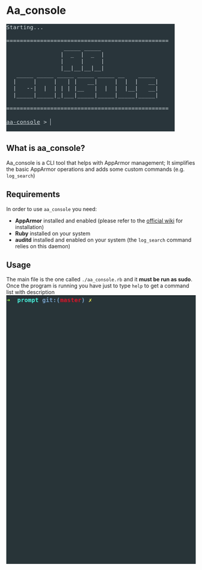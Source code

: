 # Aa_console
![](img/start.png)
## What is aa_console?
Aa_console is a CLI tool that helps with AppArmor management; It simplifies the basic AppArmor operations and adds some custom commands (e.g. `log_search`) </br>

## Requirements
In order to use `aa_console` you need:
* **AppArmor** installed and enabled (please refer to the [official wiki](https://gitlab.com/apparmor/apparmor/wikis/home) for installation)
* **Ruby** installed on your system
* **auditd** installed and enabled on your system (the `log_search` command relies on this daemon)

## Usage
The main file is the one called `./aa_console.rb` and it **must be run as sudo**. Once the program is running you have just to type `help` to get a command list with description </br>
![](img/help.gif)
